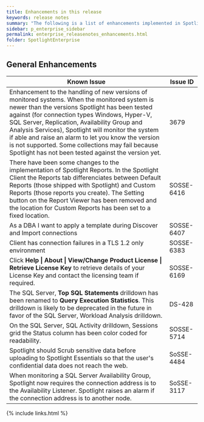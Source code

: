 ```yaml
---
title: Enhancements in this release
keywords: release notes
summary: "The following is a list of enhancements implemented in Spotlight Enterprise 12.0"
sidebar: p_enterprise_sidebar
permalink: enterprise_releasenotes_enhancements.html
folder: SpotlightEnterprise
---
```


## General Enhancements

Known Issue | Issue ID
------------|---------
Enhancement to the handling of new versions of monitored systems. When the monitored system is newer than the versions Spotlight has been tested against (for connection types Windows, Hyper-V, SQL Server, Replication, Availability Group and Analysis Services), Spotlight will monitor the system if able and raise an alarm to let you know the version is not supported. Some collections may fail because Spotlight has not been tested against the version yet. | 3679
There have been some changes to the implementation of Spotlight Reports. In the Spotlight Client the Reports tab differenciates between Default Reports (those shipped with Spotlight) and Custom Reports (those reports you create). The Setting button on the Report Viewer has been removed and the location for Custom Reports has been set to a fixed location. | SOSSE-6416
As a DBA I want to apply a template during Discover and Import connections | SOSSE-6407
Client has connection failures in a TLS 1.2 only environment | SOSSE-6383
Click **Help \| About \| View/Change Product License \| Retrieve License Key** to retrieve details of your License Key and contact the licensing team if required. | SOSSE-6169
The SQL Server, **Top SQL Statements** drilldown has been renamed to **Query Execution Statistics**. This drilldown is likely to be deprecated in the future in favor of the SQL Server, Workload Analysis drilldown. | DS-428
On the SQL Server, SQL Activity drilldown, Sessions grid the Status column has been color coded for readability. | SOSSE-5714
Spotlight should Scrub sensitive data before uploading to Spotlight Essentials so that the user's confidential data does not reach the web. | SoSSE-4484
When monitoring a SQL Server Availability Group, Spotlight now requires the connection address is to the Availability Listener. Spotlight raises an alarm if the connection address is to another node. | SoSSE-3117


{% include links.html %}
